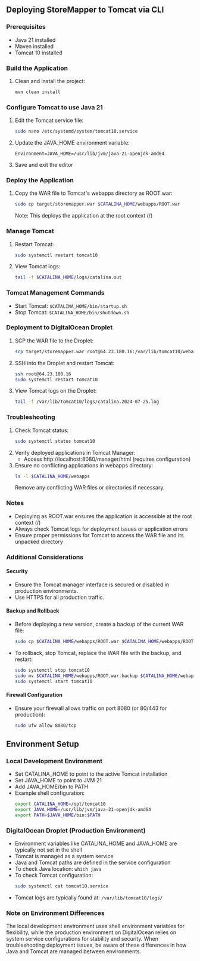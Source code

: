 ## Deploying StoreMapper to Tomcat via CLI

### Prerequisites
- Java 21 installed
- Maven installed
- Tomcat 10 installed

### Build the Application
1. Clean and install the project:
   ```sh
   mvn clean install
   ```

### Configure Tomcat to use Java 21
1. Edit the Tomcat service file:
   ```sh
   sudo nano /etc/systemd/system/tomcat10.service
   ```
2. Update the JAVA_HOME environment variable:
   ```
   Environment=JAVA_HOME=/usr/lib/jvm/java-21-openjdk-amd64
   ```
3. Save and exit the editor

### Deploy the Application
1. Copy the WAR file to Tomcat's webapps directory as ROOT.war:
   ```sh
   sudo cp target/storemapper.war $CATALINA_HOME/webapps/ROOT.war
   ```
   Note: This deploys the application at the root context (/)

### Manage Tomcat
1. Restart Tomcat:
   ```sh
   sudo systemctl restart tomcat10
   ```
2. View Tomcat logs:
   ```sh
   tail -f $CATALINA_HOME/logs/catalina.out
   ```

### Tomcat Management Commands
- Start Tomcat: `$CATALINA_HOME/bin/startup.sh`
- Stop Tomcat: `$CATALINA_HOME/bin/shutdown.sh`

### Deployment to DigitalOcean Droplet
1. SCP the WAR file to the Droplet:
   ```sh
   scp target/storemapper.war root@64.23.180.16:/var/lib/tomcat10/webapps/ROOT.war
   ```
2. SSH into the Droplet and restart Tomcat:
   ```sh
   ssh root@64.23.180.16
   sudo systemctl restart tomcat10
   ```
3. View Tomcat logs on the Droplet:
   ```sh
   tail -f /var/lib/tomcat10/logs/catalina.2024-07-25.log
   ```

### Troubleshooting
1. Check Tomcat status:
   ```sh
   sudo systemctl status tomcat10
   ```
2. Verify deployed applications in Tomcat Manager:
   - Access http://localhost:8080/manager/html (requires configuration)
3. Ensure no conflicting applications in webapps directory:
   ```sh
   ls -l $CATALINA_HOME/webapps
   ```
   Remove any conflicting WAR files or directories if necessary.

### Notes
- Deploying as ROOT.war ensures the application is accessible at the root context (/)
- Always check Tomcat logs for deployment issues or application errors
- Ensure proper permissions for Tomcat to access the WAR file and its unpacked directory

### Additional Considerations

#### Security
- Ensure the Tomcat manager interface is secured or disabled in production environments.
- Use HTTPS for all production traffic.

#### Backup and Rollback
- Before deploying a new version, create a backup of the current WAR file:
  ```sh
  sudo cp $CATALINA_HOME/webapps/ROOT.war $CATALINA_HOME/webapps/ROOT.war.backup
  ```
- To rollback, stop Tomcat, replace the WAR file with the backup, and restart:
  ```sh
  sudo systemctl stop tomcat10
  sudo mv $CATALINA_HOME/webapps/ROOT.war.backup $CATALINA_HOME/webapps/ROOT.war
  sudo systemctl start tomcat10
  ```

#### Firewall Configuration
- Ensure your firewall allows traffic on port 8080 (or 80/443 for production):
  ```sh
  sudo ufw allow 8080/tcp
  ```

## Environment Setup

### Local Development Environment
- Set CATALINA_HOME to point to the active Tomcat installation
- Set JAVA_HOME to point to JVM 21
- Add JAVA_HOME/bin to PATH
- Example shell configuration:
  ```sh
  export CATALINA_HOME=/opt/tomcat10
  export JAVA_HOME=/usr/lib/jvm/java-21-openjdk-amd64
  export PATH=$JAVA_HOME/bin:$PATH
  ```

### DigitalOcean Droplet (Production Environment)
- Environment variables like CATALINA_HOME and JAVA_HOME are typically not set in the shell
- Tomcat is managed as a system service
- Java and Tomcat paths are defined in the service configuration
- To check Java location: `which java`
- To check Tomcat configuration:
  ```sh
  sudo systemctl cat tomcat10.service
  ```
- Tomcat logs are typically found at: `/var/lib/tomcat10/logs/`

### Note on Environment Differences
The local development environment uses shell environment variables for flexibility, while the production environment on DigitalOcean relies on system service configurations for stability and security. When troubleshooting deployment issues, be aware of these differences in how Java and Tomcat are managed between environments.